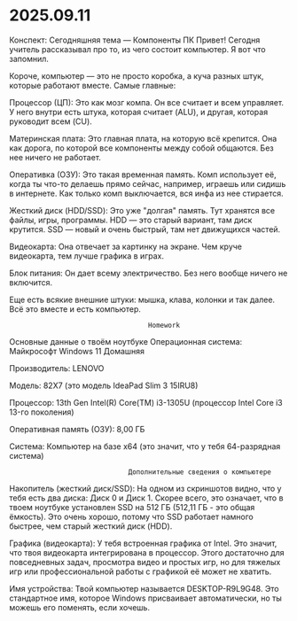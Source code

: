 # 2025.09.11

Конспект: Сегодняшняя тема — Компоненты ПК
Привет! Сегодня учитель рассказывал про то, из чего состоит компьютер. Я вот что запомнил.

Короче, компьютер — это не просто коробка, а куча разных штук, которые работают вместе. Самые главные:

Процессор (ЦП): Это как мозг компа. Он все считает и всем управляет. У него внутри есть штука, которая считает (ALU), и другая, которая руководит всем (CU).

Материнская плата: Это главная плата, на которую всё крепится. Она как дорога, по которой все компоненты между собой общаются. Без нее ничего не работает.

Оперативка (ОЗУ): Это такая временная память. Комп использует её, когда ты что-то делаешь прямо сейчас, например, играешь или сидишь в интернете. Как только комп выключается, вся инфа из нее стирается.

Жесткий диск (HDD/SSD): Это уже "долгая" память. Тут хранятся все файлы, игры, программы. HDD — это старый вариант, там диск крутится. SSD — новый и очень быстрый, там нет движущихся частей.

Видеокарта: Она отвечает за картинку на экране. Чем круче видеокарта, тем лучше графика в играх.

Блок питания: Он дает всему электричество. Без него вообще ничего не включится.

Еще есть всякие внешние штуки: мышка, клава, колонки и так далее. Всё это вместе и есть компьютер.

                                       Homework

Основные данные о твоём ноутбуке
Операционная система: Майкрософт Windows 11 Домашняя

Производитель: LENOVO

Модель: 82X7 (это модель IdeaPad Slim 3 15IRU8)

Процессор: 13th Gen Intel(R) Core(TM) i3-1305U (процессор Intel Core i3 13-го поколения)

Оперативная память (ОЗУ): 8,00 ГБ

Система: Компьютер на базе x64 (это значит, что у тебя 64-разрядная система)

                                  Дополнительные сведения о компьютере
                                  
Накопитель (жесткий диск/SSD): На одном из скриншотов видно, что у тебя есть два диска: Диск 0 и Диск 1. Скорее всего, это означает, что в твоем ноутбуке установлен SSD на 512 ГБ (512,11 ГБ - это общая ёмкость). Это очень хорошо, потому что SSD работает намного быстрее, чем старый жесткий диск (HDD).

Графика (видеокарта): У тебя встроенная графика от Intel. Это значит, что твоя видеокарта интегрирована в процессор. Этого достаточно для повседневных задач, просмотра видео и простых игр, но для тяжелых игр или профессиональной работы с графикой её может не хватить.

Имя устройства: Твой компьютер называется DESKTOP-R9L9G48. Это стандартное имя, которое Windows присваивает автоматически, но ты можешь его поменять, если хочешь.
